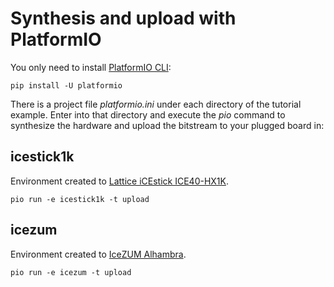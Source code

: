 
# Synthesis and upload with PlatformIO

You only need to install [PlatformIO CLI][PIO01]:

    pip install -U platformio

There is a project file _platformio.ini_ under each directory of the tutorial example. Enter into that directory and execute the _pio_ command to synthesize the hardware and upload the bitstream to your plugged board in:

## icestick1k

Environment created to [Lattice iCEstick ICE40-HX1K][ICE01].

    pio run -e icestick1k -t upload

## icezum

Environment created to [IceZUM Alhambra][ICE02].

    pio run -e icezum -t upload


[ICE01]: http://www.pighixxx.com/test/portfolio-items/icestick/
[ICE02]: http://www.pighixxx.com/test/portfolio-items/icezum/
[PIO01]: http://platformio.org/get-started/cli

